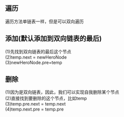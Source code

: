 ## 遍历
遍历方法单链表一祥，但是可以双向遍历  
## 添加(默认添加到双向链表的最后)
(1)先找到双向链表的最后这个节点  
(2)temp.next = newHeroNode  
(3)newHeroNode.pre=temp
## 删除
(1)因为是双向链表，因此，我们可以实现自我删除某个节点  
(2)直接找到要删除的这个节点，比如temp  
(3)temp.pre.next = temp.next  
(4)temp.next.pre = temp.pre